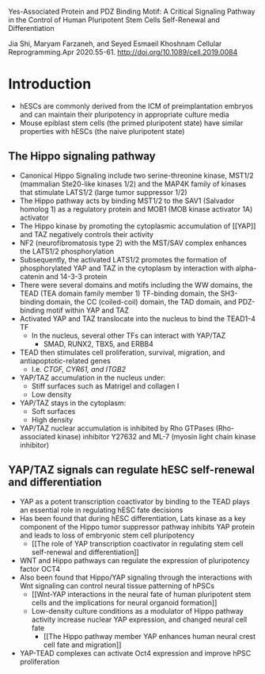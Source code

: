 Yes-Associated Protein and PDZ Binding Motif: A Critical Signaling Pathway in the Control of Human Pluripotent Stem Cells Self-Renewal and Differentiation

Jia Shi, Maryam Farzaneh, and Seyed Esmaeil Khoshnam
Cellular Reprogramming.Apr 2020.55-61.
http://doi.org/10.1089/cell.2019.0084

# Introduction
- hESCs are commonly derived from the ICM of preimplantation embryos and can maintain their pluripotency in appropriate culture media
- Mouse epiblast stem cells (the primed pluripotent state) have similar properties with hESCs (the naive pluripotent state)
## The Hippo signaling pathway
- Canonical Hippo Signaling include two serine-threonine kinase, MST1/2 (mammalian Ste20-like kinases 1/2) and the MAP4K family of kinases that stimulate LATS1/2 (large tumor suppressor 1/2)
- The Hippo pathway acts by binding MST1/2 to the SAV1 (Salvador homolog 1) as a regulatory protein and MOB1 (MOB kinase activator 1A) activator
- The Hippo kinase by promoting the cytoplasmic accumulation of [[YAP]] and TAZ negatively controls their activity
- NF2 (neurofibromatosis type 2) with the MST/SAV complex enhances the LATS1/2 phosphorylation
- Subsequently, the activated LATS1/2 promotes the formation of phosphorylated YAP and TAZ in the cytoplasm by interaction with alpha-catenin and 14-3-3 protein
- There were several domains and motifs including the WW domains, the TEAD (TEA domain family member 1) TF-binding domain, the SH3-binding domain, the CC (coiled-coil) domain, the TAD domain, and PDZ-binding motif within YAP and TAZ
- Activated YAP and TAZ translocate into the nucleus to bind the TEAD1-4 TF
	- In the nucleus, several other TFs can interact with YAP/TAZ
		- SMAD, RUNX2, TBX5, and ERBB4
- TEAD then stimulates cell proliferation, survival, migration, and antiapoptotic-related genes 
	- I.e. *CTGF, CYR61, and ITGB2*
- YAP/TAZ accumulation in the nucleus under: 
	- Stiff surfaces such as Matrigel and collagen I
	- Low density
- YAP/TAZ stays in the cytoplasm:
	- Soft surfaces
	- High density
- YAP/TAZ nuclear accumulation is inhibited by Rho GTPases (Rho-associated kinase) inhibitor Y27632 and ML-7 (myosin light chain kinase inhibitor) 
## YAP/TAZ signals can regulate hESC self-renewal and differentiation
- YAP as a potent transcription coactivator by binding to the TEAD plays an essential role in regulating hESC fate decisions
- Has been found that during hESC differentiation, Lats kinase as a key component of the Hippo tumor suppressor pathway inhibits YAP protein and leads to loss of embryonic stem cell pluripotency
	- [[The role of YAP transcription coactivator in regulating stem cell self-renewal and differentiation]]
- WNT and Hippo pathways can regulate the expression of pluripotency factor OCT4
- Also been found that Hippo/YAP signaling through the interactions with Wnt signaling can control neural tissue patterning of hPSCs
	- [[Wnt-YAP interactions in the neural fate of human pluripotent stem cells and the implications for neural organoid formation]]
	- Low-density culture conditions as a modulator of Hippo pathway activity increase nuclear YAP expression, and changed neural cell fate
		- [[The Hippo pathway member YAP enhances human neural crest cell fate and migration]]
- YAP-TEAD complexes can activate Oct4 expression and improve hPSC proliferation